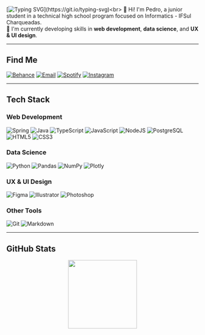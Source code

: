 [![Typing SVG](https://readme-typing-svg.demolab.com?font=Space+Grotesk&size=50&duration=2500&pause=1000&color=485df1&vCenter=true&width=435&height=100&lines=Welcome!)](https://git.io/typing-svg)<br>
🙋 Hi! I'm Pedro, a junior student in a technical high school program focused on Informatics - IFSul Charqueadas.<br>
🧠 I'm currently developing skills in **web development**, **data science**, and **UX & UI design**.<br>

---

## Find Me

[![Behance](https://img.shields.io/badge/Behance-485df1?style=flat-square&logo=behance&logoColor=white)](https://behance.net/nombrefiles) 
[![Email](https://img.shields.io/badge/Email-f04029?style=flat-square&logo=gmail&logoColor=white)](mailto:publico.files@gmail.com) 
[![Spotify](https://img.shields.io/badge/Spotify-485df1?style=flat-square&logo=spotify&logoColor=white)](https://open.spotify.com/user/eu7o9cie6rtllm7l9qm541a3g?si=2d80e92259554429)
[![Instagram](https://img.shields.io/badge/Instagram-f04029?style=flat-square&logo=instagram&logoColor=white)](https://instagram.com/nombrefiles) 

---

## Tech Stack

### Web Development

![Spring](https://img.shields.io/badge/Spring-485df1?style=flat-square&logo=spring&logoColor=white)
![Java](https://img.shields.io/badge/Java-f04029?style=flat-square&logo=openjdk&logoColor=white)
![TypeScript](https://img.shields.io/badge/TypeScript-485df1?style=flat-square&logo=typescript&logoColor=white)
![JavaScript](https://img.shields.io/badge/JavaScript-f04029?style=flat-square&logo=javascript&logoColor=white)
![NodeJS](https://img.shields.io/badge/Node.js-485df1?style=flat-square&logo=node.js&logoColor=white)
![PostgreSQL](https://img.shields.io/badge/PostgreSQL-f04029?style=flat-square&logo=postgresql&logoColor=white)
![HTML5](https://img.shields.io/badge/HTML5-f04029?style=flat-square&logo=html5&logoColor=white)
![CSS3](https://img.shields.io/badge/CSS3-485df1?style=flat-square&logo=css3&logoColor=white)

### Data Science

![Python](https://img.shields.io/badge/Python-485df1?style=flat-square&logo=python&logoColor=white)
![Pandas](https://img.shields.io/badge/Pandas-f04029?style=flat-square&logo=pandas&logoColor=white)
![NumPy](https://img.shields.io/badge/NumPy-485df1?style=flat-square&logo=numpy&logoColor=white)
![Plotly](https://img.shields.io/badge/Plotly-f04029?style=flat-square&logo=plotly&logoColor=white)

### UX & UI Design

![Figma](https://img.shields.io/badge/Figma-485df1?style=flat-square&logo=figma&logoColor=white)
![Illustrator](https://img.shields.io/badge/Illustrator-f04029?style=flat-square&logo=adobe%20illustrator&logoColor=white)
![Photoshop](https://img.shields.io/badge/Photoshop-485df1?style=flat-square&logo=adobe%20photoshop&logoColor=white)

### Other Tools

![Git](https://img.shields.io/badge/Git-f04029?style=flat-square&logo=git&logoColor=white)
![Markdown](https://img.shields.io/badge/Markdown-485df1?style=flat-square&logo=markdown&logoColor=white)

---

## GitHub Stats

<p align="center">
  <img height="180" src="https://github-readme-stats.vercel.app/api/top-langs/?username=nombrefiles&layout=compact&theme=swift&card_width=320&langs_count=4" />
</p>

